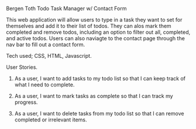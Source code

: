 Bergen Toth 
Todo Task Manager w/ Contact Form

This web application will allow users to type in a task they want to set for themselves and add it to their list of todos. They can alos mark them completed and remove todos, including an option to filter out all, completed, and active todos. Users can also naviagte to the contact page through the nav bar to fill out a contact form. 

Tech used; CSS, HTML, Javascript.

User Stories. 

1. As a user, I want to add tasks to my todo list so that I can keep track of what I need to complete.

2. As a user, I want to mark tasks as complete so that I can track my progress.

3. As a user, I want to delete tasks from my todo list so that I can remove completed or irrelevant items.
